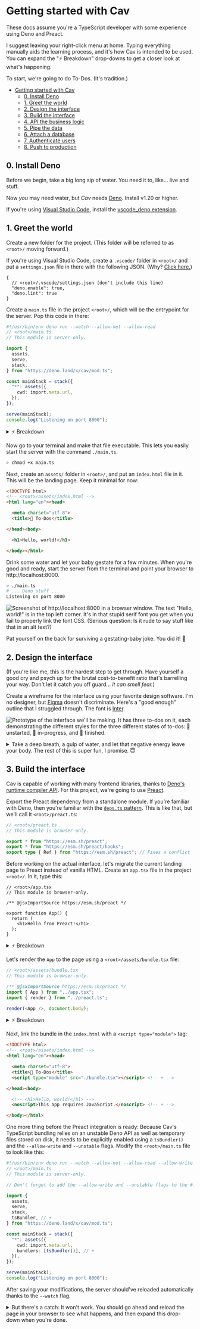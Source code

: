 # Getting started with Cav

These docs assume you're a TypeScript developer with some experience using Deno
and Preact.

I suggest leaving your right-click menu at home. Typing everything manually aids
the learning process, and it's how Cav is intended to be used. You can expand
the "⚡️ Breakdown" drop-downs to get a closer look at what's happening.

To start, we're going to do To-Dos. (It's tradition.)

- [Getting started with Cav](#getting-started-with-cav)
  - [0. Install Deno](#0-install-deno)
  - [1. Greet the world](#1-greet-the-world)
  - [2. Design the interface](#2-design-the-interface)
  - [3. Build the interface](#3-build-the-interface)
  - [4. API the business logic](#4-api-the-business-logic)
  - [5. Pipe the data](#5-pipe-the-data)
  - [6. Attach a database](#6-attach-a-database)
  - [7. Authenticate users](#7-authenticate-users)
  - [8. Push to production](#8-push-to-production)

## 0. Install Deno

Before we begin, take a big long sip of water. You need it to, like... live and
stuff.

Now *you* may need water, but *Cav* needs [Deno](https://deno.land). Install
v1.20 or higher.

If you're using [Visual Studio Code](https://code.visualstudio.com/), install
the [vscode_deno
extension](https://marketplace.visualstudio.com/items?itemName=denoland.vscode-deno).

## 1. Greet the world

Create a new folder for the project. (This folder will be referred to as
`<root>/` moving forward.)

If you're using Visual Studio Code, create a `.vscode/` folder in `<root>/` and
put a `settings.json` file in there with the following JSON. (Why? [Click
here.](https://deno.land/manual@v1.20.1/vscode_deno#deno-enabling-a-workspace))

```jsonc
{
  // <root>/.vscode/settings.json (don't include this line)
  "deno.enable": true,
  "deno.lint": true
}
```

Create a `main.ts` file in the project `<root>/`, which will be the entrypoint
for the server. Pop this code in there:

```ts
#!/usr/bin/env deno run --watch --allow-net --allow-read
// <root>/main.ts
// This module is server-only.

import {
  assets,
  serve,
  stack,
} from "https://deno.land/x/cav/mod.ts";

const mainStack = stack({
  "*": assets({
    cwd: import.meta.url,
  }),
});

serve(mainStack);
console.log("Listening on port 8000");
```

<details><summary>
⚡️ Breakdown
</summary>
TODO 🥚
</details>

Now go to your terminal and make that file executable. This lets you easily
start the server with the command `./main.ts`.

```sh
> chmod +x main.ts
```

Next, create an `assets/` folder in `<root>/`, and put an `index.html` file in
it. This will be the landing page. Keep it minimal for now:

```html
<!DOCTYPE html>
<!-- <root>/assets/index.html -->
<html lang="en"><head>

  <meta charset="utf-8">
  <title>🥚 To-Dos</title>

</head><body>

  <h1>Hello, world!</h1>

</body></html>
```

Drink some water and let your baby gestate for a few minutes. When you're good
and ready, start the server from the terminal and point your browser to
http://localhost:8000.

```sh
> ./main.ts
# ... Deno stuff ...
Listening on port 8000
```

![Screenshot of http://localhost:8000 in a browser window. The text "Hello,
world!" is in the top left corner. It's in that stupid serif font you get when
you fail to properly link the font CSS. (Serious question: Is it rude to say stuff like that in an
alt text?)](./assets/00_getting_started_hello.png)

Pat yourself on the back for surviving a gestating-baby joke. You did it! 🥳

## 2. Design the interface

(If you're like me, this is the hardest step to get through. Have yourself a
good cry and psych up for the brutal cost-to-benefit ratio that's barrelling
your way. Don't let it catch you off guard... *it can smell fear.*)

Create a wireframe for the interface using your favorite design software. I'm no
designer, but [Figma](https://figma.com) doesn't discriminate. Here's a "good
enough" outline that I struggled through. The font is
[Inter](https://rsms.me/inter/).

![Prototype of the interface we'll be making. It has three to-dos on it, each
demonstrating the different styles for the three different states of to-dos: 🥚
unstarted, 🐥 in-progress, and 🐓
finished.](./assets/00_getting_started_prototype.png)

<details><summary>
Take a deep breath, a gulp of water, and let that negative energy leave your
body. The rest of this is super fun, I promise. 😇
</summary>
🤞
</details>

## 3. Build the interface

Cav is capable of working with many frontend libraries, thanks to [Deno's
runtime compiler API](https://deno.land/manual@main/typescript/runtime). For
this project, we're going to use [Preact](https://preactjs.com).

Export the Preact dependency from a standalone module. If you're familiar with
Deno, then you're familiar with the [`deps.ts`
pattern](https://deno.land/manual/examples/manage_dependencies). This is like
that, but we'll call it `<root>/preact.ts`:

```ts
// <root>/preact.ts
// This module is browser-only.

export * from "https://esm.sh/preact";
export * from "https://esm.sh/preact/hooks";
export type { Ref } from "https://esm.sh/preact"; // Fixes a conflict
```

Before working on the actual interface, let's migrate the current landing page
to Preact instead of vanilla HTML. Create an `app.tsx` file in the project
`<root>/`. In it, type this:

```tsx
// <root>/app.tsx
// This module is browser-only.

/** @jsxImportSource https://esm.sh/preact */

export function App() {
  return (
    <h1>Hello from Preact!</h1>
  );
}
```

<details><summary>
⚡️ Breakdown
</summary>
To learn more about the `@jsxImportSource` pragma, [click
here](https://deno.land/manual/jsx_dom/jsx).

It's important that this module doesn't get imported by server code, and
vice-versa. I like to keep my project structure as flat as possible though, with
all the files more or less mixed together. To delineate between server and
browser modules, you may have noticed that I include a comment at the top of
each module which states where the module is intended to be used. Following the
example set by [Deno's contributor style
guide](https://deno.land/manual/contributing/style_guide), I use three
variations:

```ts
// This module is browser-only.
```

```ts
// This module is browser-compatible.
```

```ts
// This module is server-only.
```

You don't have to do what I do. With Cav, you can organize your code however you
like, more or less. Just remember to keep your browser-only code and server-only
code away from each other on the dependency graph.
</details>

Let's render the `App` to the page using a `<root>/assets/bundle.tsx` file:

```ts
// <root>/assets/bundle.tsx
// This module is browser-only.

/** @jsxImportSource https://esm.sh/preact */
import { App } from "../app.tsx";
import { render } from "../preact.ts";

render(<App />, document.body);
```

<details><summary>
⚡️ Breakdown
</summary>
Deno's runtime compiler API will include all static dependencies when bundling
the `bundle.tsx` file. It'll also do tree-shaking. When Cav serves the bundle to
the client, it'll have a content-type header set to `application/javascript`.

Static dependencies don't need to be located inside the `assets/` folder. They
can be imported from anywhere, following Deno's module resolution algorithm.

You should pay close attention to the dependency graph when leveraging
TypeScript bundling. If you have multiple TypeScript assets that import the same
dependency, that dependency will be served to the client multiple times, which
in many cases would be a waste of bandwidth. A good standard practice is to have
just one bundle in your `assets/` folder that imports everything needed by the
client-side application. It should also take care of application setup like
rendering and whatnot.

To avoid bundling a dependency, you can use the [dynamic `import()` API](https://developer.mozilla.org/en-US/docs/Web/JavaScript/Reference/Statements/import#dynamic_imports), which is supported by [most browsers](https://developer.mozilla.org/en-US/docs/Web/JavaScript/Reference/Statements/import#browser_compatibility).

Dependencies imported with `await import()` will not be included in the served
bundle. However, these dependencies must come from a location that is accessible
to the browser, such as a remote URL or from inside the assets folder.

Note that Deno allows for top-level await, so you can do something like this if
you want:

```ts
import { bundled } from "../outside/assets/mod.ts";
const { notBundled } = await import("./inside/assets/mod.ts");
```

Pretty cool, eh? (God, I love Deno.)
</details>

Next, link the bundle in the `index.html` with a `<script type="module">` tag:

```html
<!DOCTYPE html>
<!-- <root>/assets/index.html -->
<html lang="en"><head>

  <meta charset="utf-8">
  <title>🐣 To-Dos</title>
  <script type="module" src="./bundle.tsx"></script> <!-- + -->

</head><body>

  <!-- <h1>Hello, world!</h1> -->
  <noscript>This app requires JavaScript.</noscript> <!-- + -->

</body></html>
```

One more thing before the Preact integration is ready: Because Cav's TypeScript
bundling relies on an unstable Deno API as well as temporary files stored on
disk, it needs to be explicitly enabled using a `tsBundler()` and the
`--allow-write` and `--unstable` flags. Modify the `<root>/main.ts` file to look
like this:

```ts
#!/usr/bin/env deno run --watch --allow-net --allow-read --allow-write --unstable
// <root>/main.ts
// This module is server-only.

// Don't forget to add the --allow-write and --unstable flags to the #!

import {
  assets,
  serve,
  stack,
  tsBundler, // +
} from "https://deno.land/x/cav/mod.ts";

const mainStack = stack({
  "*": assets({
    cwd: import.meta.url,
    bundlers: [tsBundler()], // +
  }),
});

serve(mainStack);
console.log("Listening on port 8000");
```

After saving your modifications, the server should've reloaded automatically
thanks to the `--watch` flag.

<details><summary>
But there's a catch: It won't work. You should go ahead and reload the page in
your browser to see what happens, and then expand this drop-down when you're
done.
</summary>
<details><summary>
Now that you've bought a new computer because the error that occurred caused
your old one to spontaneously combust (I'm not liable, check the license), I can
tell you what's going on here. But before I do, I must say I really hope you've
learned a valuable/expensive lesson about blindly following instructions on the
internet. (tsk tsk)
</summary>
I'm pretty sure I've seen this joke somewhere, and I'm dying to get links to any
originals. [@](https://twitter.com/connorlogin) me if you know of any.
</details>
You're seeing errors in the terminal and the web console because we modified the
flags the Deno process starts with. Although our code was reloaded, the process
itself never restarted. Whenever you change the permission flags or anything
else in the `#!`, you'll need to manually restart the server. (Any other time,
it should successfully reload without manual intervention.)

Go back to your terminal and condemn that old hag to death-by-hangup with a
`ctrl-c`, then start it up again with `./main.ts`.

Now reload the page in your browser. You should see a "Hello from Preact!"
header.

<details><summary>
If you do...
</summary>
Great job! You've earned yourself a water break. (and maybe a cookie
or something idk, whatever gets you going)
</details>

<details><summary>
If you don't...
</summary>
wtf did you do!?

/s You should let me know what's happening in a [GitHub
issue](https://github.com/connorlogin/cav/issues). I'll try to help out if I
can. This thing is just getting started (ha) so there's bound to be some bugs.
Sorry about that!
</details>

## 4. API the business logic

## 5. Pipe the data

## 6. Attach a database

## 7. Authenticate users

## 8. Push to production